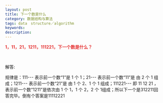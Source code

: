 ```yaml
---
layout: post
title: 下一个数是什么
category: 数据结构与算法
tags: data　structure／algorithm
keywords: 
description: 
---
```


**<span
style="color:#e53333;">1，11，21，1211，111221，下一个数是什么？</span>**

 

解答: 

规律是：111--- 表示前一个数“1”是 1 个 1；21--- 表示前一个数“11”是 由 2 个 1 组成；1211--- 表示前一个数“21”是 由 1 个 2、1 个 1 组成；111221--- 即 11 12 21 ，表示前一个数“1211”是依次由 1 个 1，1 个 2，2 个 1组成；所以下一个是312211回答完毕。倒有个答案是11112221 









